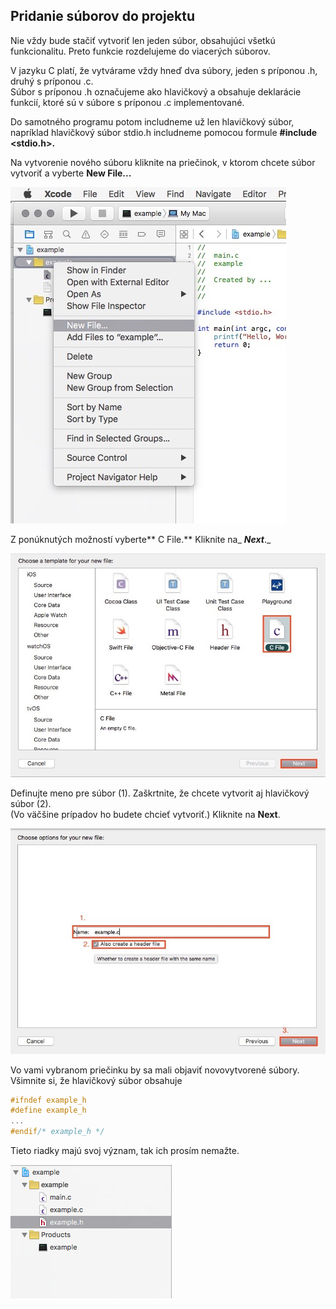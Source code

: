 ## Pridanie súborov do projektu

Nie vždy bude stačiť vytvoriť len jeden súbor, obsahujúci všetkú funkcionalitu. Preto funkcie rozdelujeme do viacerých súborov.

V jazyku C platí, že vytvárame vždy hneď dva súbory, jeden s príponou .h, druhý s príponou .c.   
Súbor s príponou .h označujeme ako hlavičkový a obsahuje deklarácie funkcií, ktoré sú v súbore s príponou .c implementované.

Do samotného programu potom includneme už len hlavičkový súbor, napríklad hlavičkový súbor stdio.h includneme pomocou formule **\#include &lt;stdio.h&gt;.**

Na vytvorenie nového súboru kliknite na priečinok, v ktorom chcete súbor vytvoriť a vyberte **New File...**

![](/assets/Xcode_create0.jpg)

Z ponúknutých možností vyberte** C File.** Kliknite na_ _**Next**_._

![](/assets/Xcode_create1.jpg)

Definujte meno pre súbor \(1\). Zaškrtnite, že chcete vytvorit aj hlavičkový súbor \(2\).  
\(Vo väčšine prípadov ho budete chcieť vytvoriť.\) Kliknite na **Next**.

![](/assets/Xcode_create2.jpg)

Vo vami vybranom priečinku by sa mali objaviť novovytvorené súbory. Všimnite si, že hlavičkový súbor obsahuje

```c
#ifndef example_h
#define example_h
...
#endif/* example_h */
```

Tieto riadky majú svoj význam, tak ich prosím nemažte.

![](/assets/Xcode_create3.png)

